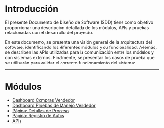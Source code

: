 # Introducción

El presente Documento de Diseño de Software (SDD) tiene como objetivo proporcionar una descripción detallada de los módulos, APIs y pruebas relacionadas con el desarrollo del proyecto.

En este documento, se presenta una visión general de la arquitectura del software, identificando los diferentes módulos y su funcionalidad. Además, se describen las APIs utilizadas para la comunicación entre los módulos y con sistemas externos. Finalmente, se presentan los casos de prueba que se utilizarán para validar el correcto funcionamiento del sistema:

---

# Módulos

- [Dashboard Compras Vendedor](Dashboard%20Compras%20Vendedor%202e08b1d5cfc2455b98882ef5d97d47ae.md)
- [Dashboard Pruebas de Manejo Vendedor](Dashboard%20Pruebas%20de%20Manejo%20Vendedor%208e814c5cbd474344a54a009d2e81c972.md)
- [Página: Detalles de Proceso](Pagina%20Detalles%20de%20Proceso%2000ebfb0620b6428da7d9d9d8c4a0050a.md)
- [Pagina: Registro de Autos](Pagina%20Registro%20de%20Autos%20e3697a73a5e8416fbd0ca8412c56bede.md)
- [APIs](APIs%2001b022e1b6b2453faf9e457af4dd7c7c.md)
